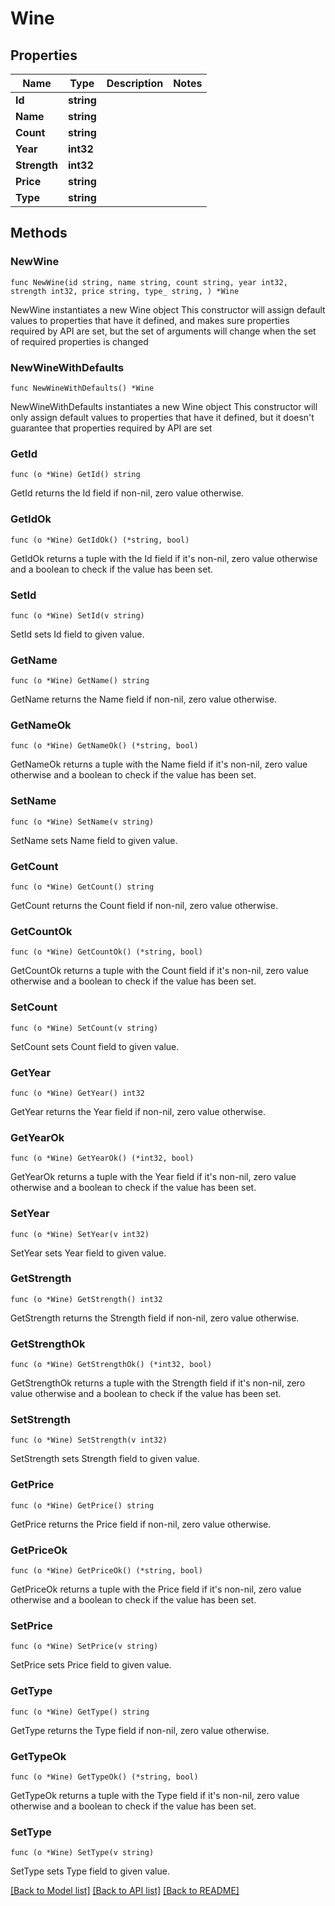 # Wine

## Properties

Name | Type | Description | Notes
------------ | ------------- | ------------- | -------------
**Id** | **string** |  | 
**Name** | **string** |  | 
**Count** | **string** |  | 
**Year** | **int32** |  | 
**Strength** | **int32** |  | 
**Price** | **string** |  | 
**Type** | **string** |  | 

## Methods

### NewWine

`func NewWine(id string, name string, count string, year int32, strength int32, price string, type_ string, ) *Wine`

NewWine instantiates a new Wine object
This constructor will assign default values to properties that have it defined,
and makes sure properties required by API are set, but the set of arguments
will change when the set of required properties is changed

### NewWineWithDefaults

`func NewWineWithDefaults() *Wine`

NewWineWithDefaults instantiates a new Wine object
This constructor will only assign default values to properties that have it defined,
but it doesn't guarantee that properties required by API are set

### GetId

`func (o *Wine) GetId() string`

GetId returns the Id field if non-nil, zero value otherwise.

### GetIdOk

`func (o *Wine) GetIdOk() (*string, bool)`

GetIdOk returns a tuple with the Id field if it's non-nil, zero value otherwise
and a boolean to check if the value has been set.

### SetId

`func (o *Wine) SetId(v string)`

SetId sets Id field to given value.


### GetName

`func (o *Wine) GetName() string`

GetName returns the Name field if non-nil, zero value otherwise.

### GetNameOk

`func (o *Wine) GetNameOk() (*string, bool)`

GetNameOk returns a tuple with the Name field if it's non-nil, zero value otherwise
and a boolean to check if the value has been set.

### SetName

`func (o *Wine) SetName(v string)`

SetName sets Name field to given value.


### GetCount

`func (o *Wine) GetCount() string`

GetCount returns the Count field if non-nil, zero value otherwise.

### GetCountOk

`func (o *Wine) GetCountOk() (*string, bool)`

GetCountOk returns a tuple with the Count field if it's non-nil, zero value otherwise
and a boolean to check if the value has been set.

### SetCount

`func (o *Wine) SetCount(v string)`

SetCount sets Count field to given value.


### GetYear

`func (o *Wine) GetYear() int32`

GetYear returns the Year field if non-nil, zero value otherwise.

### GetYearOk

`func (o *Wine) GetYearOk() (*int32, bool)`

GetYearOk returns a tuple with the Year field if it's non-nil, zero value otherwise
and a boolean to check if the value has been set.

### SetYear

`func (o *Wine) SetYear(v int32)`

SetYear sets Year field to given value.


### GetStrength

`func (o *Wine) GetStrength() int32`

GetStrength returns the Strength field if non-nil, zero value otherwise.

### GetStrengthOk

`func (o *Wine) GetStrengthOk() (*int32, bool)`

GetStrengthOk returns a tuple with the Strength field if it's non-nil, zero value otherwise
and a boolean to check if the value has been set.

### SetStrength

`func (o *Wine) SetStrength(v int32)`

SetStrength sets Strength field to given value.


### GetPrice

`func (o *Wine) GetPrice() string`

GetPrice returns the Price field if non-nil, zero value otherwise.

### GetPriceOk

`func (o *Wine) GetPriceOk() (*string, bool)`

GetPriceOk returns a tuple with the Price field if it's non-nil, zero value otherwise
and a boolean to check if the value has been set.

### SetPrice

`func (o *Wine) SetPrice(v string)`

SetPrice sets Price field to given value.


### GetType

`func (o *Wine) GetType() string`

GetType returns the Type field if non-nil, zero value otherwise.

### GetTypeOk

`func (o *Wine) GetTypeOk() (*string, bool)`

GetTypeOk returns a tuple with the Type field if it's non-nil, zero value otherwise
and a boolean to check if the value has been set.

### SetType

`func (o *Wine) SetType(v string)`

SetType sets Type field to given value.



[[Back to Model list]](../README.md#documentation-for-models) [[Back to API list]](../README.md#documentation-for-api-endpoints) [[Back to README]](../README.md)


